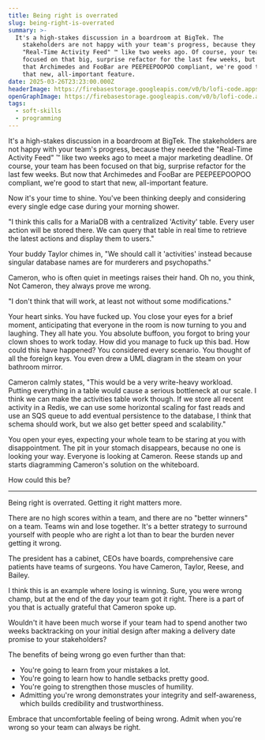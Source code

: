 ```yaml
---
title: Being right is overrated
slug: being-right-is-overrated
summary: >-
  It's a high-stakes discussion in a boardroom at BigTek. The
    stakeholders are not happy with your team's progress, because they needed the
    "Real-Time Activity Feed" ™️ like two weeks ago. Of course, your team has been
    focused on that big, surprise refactor for the last few weeks, but now that
    that Archimedes and FooBar are PEEPEEPOOPOO compliant, we're good to start
    that new, all-important feature.
date: 2025-03-26T23:23:00.000Z
headerImage: https://firebasestorage.googleapis.com/v0/b/lofi-code.appspot.com/o/images%2Ftdtm4_clown%203x1.jpg?alt=media&token=c957fa6f-f715-4855-ae08-5c8fb0a564b4
openGraphImage: https://firebasestorage.googleapis.com/v0/b/lofi-code.appspot.com/o/images%2Fmkc6d_clown16x9.jpg?alt=media&token=e480a4c5-662d-41be-8d72-862bb1351e1f
tags:
  - soft-skills
  - programming
---
```

It's a high-stakes discussion in a boardroom at BigTek. The stakeholders are not happy with your team's progress, because they needed the "Real-Time Activity Feed" ™️ like two weeks ago to meet a major marketing deadline. Of course, your team has been focused on that big, surprise refactor for the last few weeks. But now that Archimedes and FooBar are PEEPEEPOOPOO compliant, we're good to start that new, all-important feature.

Now it's your time to shine. You've been thinking deeply and considering every single edge case during your morning shower.

"I think this calls for a MariaDB with a centralized 'Activity' table. Every user action will be stored there. We can query that table in real time to retrieve the latest actions and display them to users."

Your buddy Taylor chimes in, "We should call it 'activities' instead because singular database names are for murderers and psychopaths."

Cameron, who is often quiet in meetings raises their hand. Oh no, you think, Not Cameron, they always prove me wrong.

"I don't think that will work, at least not without some modifications."

Your heart sinks. You have fucked up. You close your eyes for a brief moment, anticipating that everyone in the room is now turning to you and laughing. They all hate you. You absolute buffoon, you forgot to bring your clown shoes to work today. How did you manage to fuck up this bad. How could this have happened? You considered every scenario. You thought of all the foreign keys. You even drew a UML diagram in the steam on your bathroom mirror.

Cameron calmly states, "This would be a very write-heavy workload. Putting everything in a table would cause a serious bottleneck at our scale. I think we can make the activities table work though. If we store all recent activity in a Redis, we can use some horizontal scaling for fast reads and use an SQS queue to add eventual persistence to the database, I think that schema should work, but we also get better speed and scalability."

You open your eyes, expecting your whole team to be staring at you with disappointment. The pit in your stomach disappears, because no one is looking your way. Everyone is looking at Cameron. Reese stands up and starts diagramming Cameron's solution on the whiteboard.

How could this be?

---

Being right is overrated. Getting it right matters more.

There are no high scores within a team, and there are no "better winners" on a team. Teams win and lose together. It's a better strategy to surround yourself with people who are right a lot than to bear the burden never getting it wrong.

The president has a cabinet, CEOs have boards, comprehensive care patients have teams of surgeons. You have Cameron, Taylor, Reese, and Bailey.

I think this is an example where losing is winning. Sure, you were wrong champ, but at the end of the day your team got it right. There is a part of you that is actually grateful that Cameron spoke up.

Wouldn't it have been much worse if your team had to spend another two weeks backtracking on your initial design after making a delivery date promise to your stakeholders?

The benefits of being wrong go even further than that:

* You're going to learn from your mistakes a lot.
* You're going to learn how to handle setbacks pretty good.
* You're going to strengthen those muscles of humility.
* Admitting you're wrong demonstrates your integrity and self-awareness, which builds credibility and trustworthiness.

Embrace that uncomfortable feeling of being wrong. Admit when you're wrong so your team can always be right.
